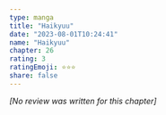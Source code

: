 ```yaml
---
type: manga
title: "Haikyuu"
date: "2023-08-01T10:24:41"
name: "Haikyuu"
chapter: 26
rating: 3
ratingEmoji: ⭐️⭐️⭐️
share: false
---
```


*[No review was written for this chapter]*
